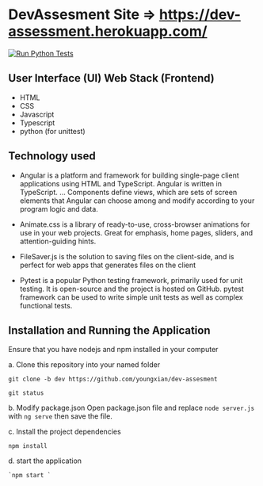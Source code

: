 # DevAssesment Site => https://dev-assessment.herokuapp.com/
[![Run Python Tests](https://github.com/youngxian/dev-assesment/workflows/Run%20Python%20Tests/badge.svg)](https://github.com/youngxian/dev-assesment/actions)

## User Interface (UI) Web Stack (Frontend)
- HTML
- CSS
- Javascript
- Typescript
- python (for unittest)

## Technology used

- Angular is a platform and framework for building single-page client applications using HTML and TypeScript. Angular is written in TypeScript. ... Components define views, which are sets of screen elements that Angular can choose among and modify according to your program logic and data.

- Animate.css is a library of ready-to-use, cross-browser animations for use in your web projects. Great for emphasis, home pages, sliders, and attention-guiding hints.

- FileSaver.js is the solution to saving files on the client-side, and is perfect for web apps that generates files on the client

- Pytest is a popular Python testing framework, primarily used for unit testing. It is open-source and the project is hosted on GitHub. pytest framework can be used to write simple unit tests as well as complex functional tests.


## Installation and Running the Application

Ensure that you have nodejs and npm installed in your computer


a. Clone this repository into your named folder

 `git clone -b dev https://github.com/youngxian/dev-assesment`

 `git status`

b. Modify package.json
   Open package.json file and replace  `node server.js` with `ng serve` then save the file.
   
c. Install the project dependencies

   `npm install`
   
d. start the application

    `npm start `
